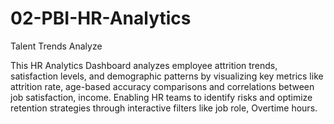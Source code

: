 # 02-PBI-HR-Analytics
Talent Trends Analyze

<p>This HR Analytics Dashboard analyzes employee attrition trends, satisfaction levels, and demographic patterns by visualizing key metrics like attrition rate, age-based accuracy comparisons and correlations between job satisfaction, income. Enabling HR teams to identify risks and optimize retention strategies through interactive filters like job role, Overtime hours.<p>

